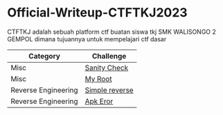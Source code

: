 # Official-Writeup-CTFTKJ2023
CTFTKJ adalah sebuah platform ctf buatan siswa tkj SMK WALISONGO 2 GEMPOL dimana tujuannya untuk mempelajari ctf dasar

| Category  | Challenge |
| ------------- | ------------- |
| Misc  | [Sanity Check](https://github.com/Bayupangestu18/Official-Writeup-CTFTKJ2023/tree/6defbfd4aa139ee36763c691fa8391d26a22210e/MISC/Sanity%20Check)  |
| Misc  | [My Root](https://github.com/Bayupangestu18/Official-Writeup-CTFTKJ2023/tree/main/MISC/My%20Root)  |
| Reverse Engineering | [Simple reverse](https://github.com/Bayupangestu18/Official-Writeup-CTFTKJ2023/tree/main/REVERSE%20ENGINEERING/Simple%20Reverse) |
| Reverse Engineering | [Apk Eror](https://github.com/Bayupangestu18/Official-Writeup-CTFTKJ2023/tree/main/REVERSE%20ENGINEERING/apk%20error) |

